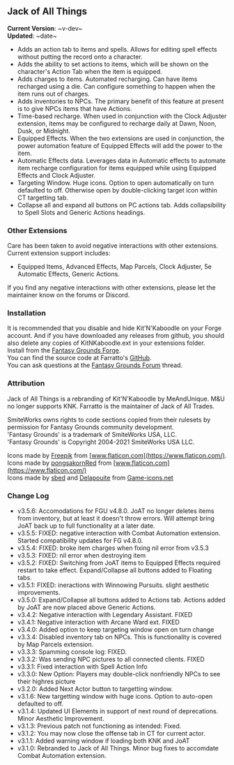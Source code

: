 ## Jack of All Things

**Current Version**: ~v-dev~ \
**Updated**: ~date~

* Adds an action tab to items and spells. Allows for editing spell effects without putting the record onto a character.
* Adds the ability to set actions to items, which will be shown on the character's Action Tab when the item is equipped.
* Adds charges to items. Automated recharging.  Can have items recharged using a die.  Can configure something to happen when the item runs out of charges.
* Adds inventories to NPCs. The primary benefit of this feature at present is to give NPCs items that have Actions.
* Time-based recharge. When used in conjunction with the Clock Adjuster extension, items may be configured to recharge daily at Dawn, Noon, Dusk, or Midnight.
* Equipped Effects. When the two extensions are used in conjunction, the power automation feature of Equipped Effects will add the power to the item.
* Automatic Effects data. Leverages data in Automatic effects to automate item recharge configuration for items equipped while using Equipped Effects and Clock Adjuster.
* Targeting Window. Huge icons. Option to open automatically on turn defaulted to off. Otherwise open by double-clicking target icon within CT targetting tab.
* Collapse all and expand all buttons on PC actions tab. Adds collapsibility to Spell Slots and Generic Actions headings.

### Other Extensions

Care has been taken to avoid negative interactions with other extensions.  Current extension support includes:
* Equipped Items, Advanced Effects, Map Parcels, Clock Adjuster, 5e Automatic Effects, Generic Actions.

If you find any negative interactions with other extensions, please let the maintainer know on the forums or Discord.

### Installation

It is recommended that you disable and hide Kit'N'Kaboodle on your Forge account.  And if you have downloaded any releases from github, you should also delete any copies of KitNKaboodle.ext in your extensions folder. \
Install from the [Fantasy Grounds Forge](https://forge.fantasygrounds.com/shop/items/1959/view). \
You can find the source code at Farratto's [GitHub](https://github.com/Farratto/JackOfAllThings). \
You can ask questions at the [Fantasy Grounds Forum](https://www.fantasygrounds.com/forums/showthread.php?83081) thread.

### Attribution

Jack of All Things is a rebranding of Kit'N'Kaboodle by MeAndUnique.  M&U no longer supports KNK.  Farratto is the maintainer of Jack of All Trades.

SmiteWorks owns rights to code sections copied from their rulesets by permission for Fantasy Grounds community development. \
'Fantasy Grounds' is a trademark of SmiteWorks USA, LLC. \
'Fantasy Grounds' is Copyright 2004-2021 SmiteWorks USA LLC.

Icons made by [Freepik](https://www.freepik.com) from [www.flaticon.com](https://www.flaticon.com/). \
Icons made by [pongsakornRed](https://www.flaticon.com/authors/pongsakornred) from [www.flaticon.com](https://www.flaticon.com/) \
Icons made by [sbed](https://opengameart.org/users/sbed) and [Delapouite](https://delapouite.com/) from [Game-icons.net](https://game-icons.net/)

### Change Log

* v3.5.6: Accomodations for FGU v4.8.0. JoAT no longer deletes items from inventory, but at least it doesn't throw errors.  Will attempt bring JoAT back up to full functionality at a later date.
* v3.5.5: FIXED: negative interaction with Combat Automation extension. Started compatibility updates for FG v4.8.0.
* v3.5.4: FIXED: broke item charges when fixing nil error from v3.5.3
* v3.5.3: FIXED: nil error when destroying item
* v3.5.2: FIXED: Switching from JoAT items to Equipped Effects required restart to take effect. Expand/Collapse all buttons added to Floating tabs.
* v3.5.1: FIXED: ineractions with Winnowing Pursuits. slight aesthetic improvements.
* v3.5.0: Expand/Collapse all buttons added to Actions tab. Actions added by JoAT are now placed above Generic Actions.
* v3.4.2: Negative interaction with Legendary Assistant. FIXED
* v3.4.1: Negative interaction with Arcane Ward ext. FIXED
* v3.4.0: Added option to keep targeting window open on turn change
* v3.3.4: Disabled inventory tab on NPCs. This is functionality is covered by Map Parcels extension.
* v3.3.3: Spamming console log: FIXED.
* v3.3.2: Was sending NPC pictures to all connected clients. FIXED
* v3.3.1: Fixed interaction with Spell Action Info
* v3.3.0: New Option: Players may double-click nonfriendly NPCs to see their highres picture
* v3.2.0: Added Next Actor button to targetting window.
* v3.1.6: New targetting window with huge icons. Option to auto-open defaulted to off.
* v3.1.4: Updated UI Elements in support of next round of deprecations. Minor Aesthetic Improvement.
* v3.1.3: Previous patch not functioning as intended: Fixed.
* v3.1.2: You may now close the offense tab in CT for current actor.
* v3.1.1: Added warning window if loading both KNK and JoAT
* v3.1.0: Rebranded to Jack of All Things. Minor bug fixes to accomdate Combat Automation extension.